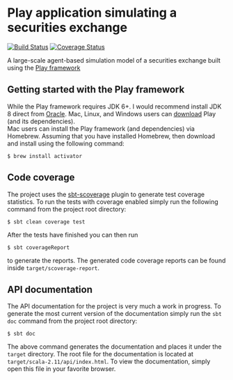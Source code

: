 # Play application simulating a securities exchange

[![Build Status](https://travis-ci.org/davidrpugh/play-securities-exchange.svg?branch=master)](https://travis-ci.org/davidrpugh/play-securities-exchange)
[![Coverage Status](https://coveralls.io/repos/davidrpugh/play-securities-exchange/badge.svg?branch=master)](https://coveralls.io/r/davidrpugh/play-securities-exchange?branch=master)

A large-scale agent-based simulation model of a securities exchange built using the [Play framework](https://www.playframework.com/)

## Getting started with the Play framework

While the Play framework requires JDK 6+. I would recommend install JDK 8 direct from [Oracle](http://www.oracle.com/technetwork/java/javase/downloads/jdk8-downloads-2133151.html).
Mac, Linux, and Windows users can [download](https://www.playframework.com/download) Play (and its dependencies).   
Mac users can install the Play framework (and dependencies) via Homebrew. Assuming that you have installed Homebrew, then download and install using the following command:

    $ brew install activator

## Code coverage
The project uses the [sbt-scoverage](https://github.com/scoverage/sbt-scoverage) plugin to generate test coverage statistics. To run the tests with coverage enabled simply run the following command from the project root directory:

    $ sbt clean coverage test

After the tests have finished you can then run

    $ sbt coverageReport

to generate the reports. The generated code coverage reports can be found inside `target/scoverage-report`.

## API documentation

The API documentation for the project is very much a work in progress. To generate the most current version of the documentation simply run the `sbt doc` command from the project root directory:

    $ sbt doc
    
The above command generates the documentation and places it under the `target` directory. The root file for the documentation is located at `target/scala-2.11/api/index.html`. To view the documentation, simply open this file in your favorite browser. 

